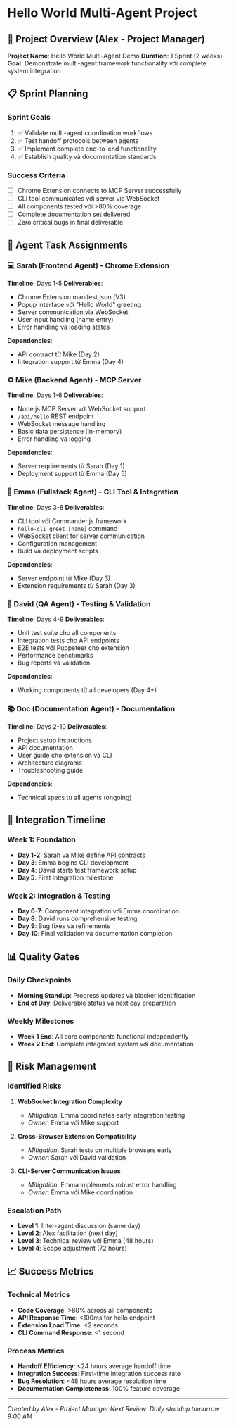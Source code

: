 # Hello World Multi-Agent Project

## 🎯 Project Overview (Alex - Project Manager)

**Project Name**: Hello World Multi-Agent Demo
**Duration**: 1 Sprint (2 weeks)  
**Goal**: Demonstrate multi-agent framework functionality với complete system integration

## 📋 Sprint Planning

### Sprint Goals
1. ✅ Validate multi-agent coordination workflows
2. ✅ Test handoff protocols between agents  
3. ✅ Implement complete end-to-end functionality
4. ✅ Establish quality và documentation standards

### Success Criteria
- [ ] Chrome Extension connects to MCP Server successfully
- [ ] CLI tool communicates với server via WebSocket
- [ ] All components tested với >80% coverage
- [ ] Complete documentation set delivered
- [ ] Zero critical bugs in final deliverable

## 👥 Agent Task Assignments

### 💻 Sarah (Frontend Agent) - Chrome Extension
**Timeline**: Days 1-5
**Deliverables**:
- Chrome Extension manifest.json (V3)
- Popup interface với "Hello World" greeting
- Server communication via WebSocket
- User input handling (name entry)
- Error handling và loading states

**Dependencies**: 
- API contract từ Mike (Day 2)
- Integration support từ Emma (Day 4)

### ⚙️ Mike (Backend Agent) - MCP Server  
**Timeline**: Days 1-6
**Deliverables**:
- Node.js MCP Server với WebSocket support
- `/api/hello` REST endpoint
- WebSocket message handling
- Basic data persistence (in-memory)
- Error handling và logging

**Dependencies**:
- Server requirements từ Sarah (Day 1)
- Deployment support từ Emma (Day 5)

### 🔧 Emma (Fullstack Agent) - CLI Tool & Integration
**Timeline**: Days 3-8
**Deliverables**:
- CLI tool với Commander.js framework
- `hello-cli greet [name]` command
- WebSocket client for server communication
- Configuration management
- Build và deployment scripts

**Dependencies**:
- Server endpoint từ Mike (Day 3)
- Extension requirements từ Sarah (Day 3)

### 🧪 David (QA Agent) - Testing & Validation
**Timeline**: Days 4-9
**Deliverables**:
- Unit test suite cho all components
- Integration tests cho API endpoints
- E2E tests với Puppeteer cho extension
- Performance benchmarks
- Bug reports và validation

**Dependencies**:
- Working components từ all developers (Day 4+)

### 📚 Doc (Documentation Agent) - Documentation
**Timeline**: Days 2-10
**Deliverables**:
- Project setup instructions
- API documentation
- User guide cho extension và CLI
- Architecture diagrams
- Troubleshooting guide

**Dependencies**:
- Technical specs từ all agents (ongoing)

## 🔄 Integration Timeline

### Week 1: Foundation
- **Day 1-2**: Sarah và Mike define API contracts
- **Day 3**: Emma begins CLI development
- **Day 4**: David starts test framework setup
- **Day 5**: First integration milestone

### Week 2: Integration & Testing
- **Day 6-7**: Component integration với Emma coordination
- **Day 8**: David runs comprehensive testing
- **Day 9**: Bug fixes và refinements
- **Day 10**: Final validation và documentation completion

## 📊 Quality Gates

### Daily Checkpoints
- **Morning Standup**: Progress updates và blocker identification
- **End of Day**: Deliverable status và next day preparation

### Weekly Milestones
- **Week 1 End**: All core components functional independently
- **Week 2 End**: Complete integrated system với documentation

## 🚧 Risk Management

### Identified Risks
1. **WebSocket Integration Complexity** 
   - *Mitigation*: Emma coordinates early integration testing
   - *Owner*: Emma với Mike support

2. **Cross-Browser Extension Compatibility**
   - *Mitigation*: Sarah tests on multiple browsers early
   - *Owner*: Sarah với David validation

3. **CLI-Server Communication Issues**
   - *Mitigation*: Emma implements robust error handling
   - *Owner*: Emma với Mike coordination

### Escalation Path
- **Level 1**: Inter-agent discussion (same day)
- **Level 2**: Alex facilitation (next day)
- **Level 3**: Technical review với Emma (48 hours)
- **Level 4**: Scope adjustment (72 hours)

## 📈 Success Metrics

### Technical Metrics
- **Code Coverage**: >80% across all components
- **API Response Time**: <100ms for hello endpoint
- **Extension Load Time**: <2 seconds
- **CLI Command Response**: <1 second

### Process Metrics  
- **Handoff Efficiency**: <24 hours average handoff time
- **Integration Success**: First-time integration success rate
- **Bug Resolution**: <48 hours average resolution time
- **Documentation Completeness**: 100% feature coverage

---
*Created by Alex - Project Manager*
*Next Review: Daily standup tomorrow 9:00 AM*